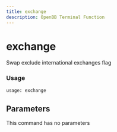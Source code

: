 ```yaml
---
title: exchange
description: OpenBB Terminal Function
---
```


# exchange

Swap exclude international exchanges flag

### Usage 
```python
usage: exchange
```

## Parameters

This command has no parameters


